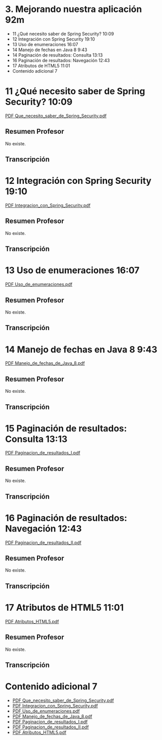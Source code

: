 # 3. Mejorando nuestra aplicación 92m

   * 11 ¿Qué necesito saber de Spring Security? 10:09 
   * 12 Integración con Spring Security 19:10 
   * 13 Uso de enumeraciones 16:07 
   * 14 Manejo de fechas en Java 8 9:43 
   * 14 Paginación de resultados: Consulta 13:13 
   * 16 Paginación de resultados: Navegación 12:43 
   * 17 Atributos de HTML5 11:01 
   * Contenido adicional 7
   
# 11 ¿Qué necesito saber de Spring Security? 10:09

[PDF Que_necesito_saber_de_Spring_Security.pdf](pdfs/10_Que_necesito_saber_de_Spring_Security.pdf)

## Resumen Profesor

No existe.

## Transcripción

# 12 Integración con Spring Security 19:10 

[PDF Integracion_con_Spring_Security.pdf](pdfs/11_Integracion_con_Spring_Security.pdf)

## Resumen Profesor

No existe.

## Transcripción

# 13 Uso de enumeraciones 16:07 

[PDF Uso_de_enumeraciones.pdf](pdfs/12_Uso_de_enumeraciones.pdf)

## Resumen Profesor

No existe.

## Transcripción

# 14 Manejo de fechas en Java 8 9:43 

[PDF Manejo_de_fechas_de_Java_8.pdf](pdfs/13_Manejo_de_fechas_de_Java_8.pdf)

## Resumen Profesor

No existe.

## Transcripción

# 15 Paginación de resultados: Consulta 13:13

[PDF Paginacion_de_resultados_I.pdf](pdfs/14_Paginacion_de_resultados_I.pdf)

## Resumen Profesor

No existe.

## Transcripción

# 16 Paginación de resultados: Navegación 12:43 

[PDF Paginacion_de_resultados_II.pdf](pdfs/15_Paginacion_de_resultados_II.pdf)

## Resumen Profesor

No existe.

## Transcripción

# 17 Atributos de HTML5 11:01 

[PDF Atributos_HTML5.pdf](pdfs/16_Atributos_HTML5.pdf)

## Resumen Profesor

No existe.

## Transcripción

# Contenido adicional 7   

* [PDF Que_necesito_saber_de_Spring_Security.pdf](pdfs/10_Que_necesito_saber_de_Spring_Security.pdf)
* [PDF Integracion_con_Spring_Security.pdf](pdfs/11_Integracion_con_Spring_Security.pdf)
* [PDF Uso_de_enumeraciones.pdf](pdfs/12_Uso_de_enumeraciones.pdf)
* [PDF Manejo_de_fechas_de_Java_8.pdf](pdfs/13_Manejo_de_fechas_de_Java_8.pdf)
* [PDF Paginacion_de_resultados_I.pdf](pdfs/14_Paginacion_de_resultados_I.pdf)
* [PDF Paginacion_de_resultados_II.pdf](pdfs/15_Paginacion_de_resultados_II.pdf)
* [PDF Atributos_HTML5.pdf](pdfs/16_Atributos_HTML5.pdf)
